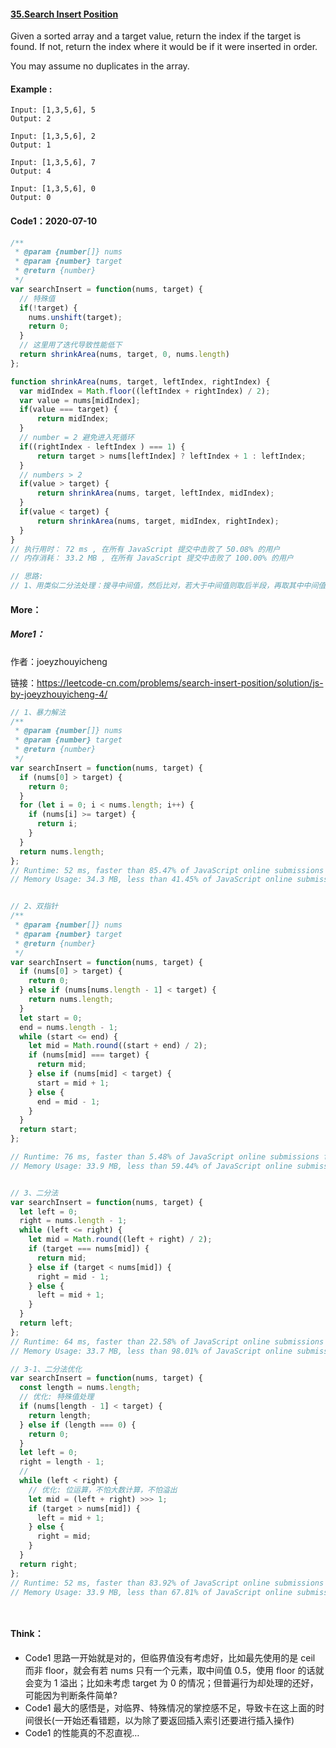 #### [35.Search Insert Position](https://leetcode-cn.com/problems/search-insert-position/)

Given a sorted array and a target value, return the index if the target is found. If not, return the index where it would be if it were inserted in order.

You may assume no duplicates in the array.





#### Example :

```
Input: [1,3,5,6], 5
Output: 2

Input: [1,3,5,6], 2
Output: 1

Input: [1,3,5,6], 7
Output: 4

Input: [1,3,5,6], 0
Output: 0
```



#### Code1：2020-07-10

```javascript
/**
 * @param {number[]} nums
 * @param {number} target
 * @return {number}
 */
var searchInsert = function(nums, target) {
  // 特殊值
  if(!target) {
    nums.unshift(target);
    return 0;
  }
  // 这里用了迭代导致性能低下
  return shrinkArea(nums, target, 0, nums.length)
};

function shrinkArea(nums, target, leftIndex, rightIndex) {
  var midIndex = Math.floor((leftIndex + rightIndex) / 2);
  var value = nums[midIndex];
  if(value === target) {
      return midIndex;
  }
  // number = 2 避免进入死循环
  if((rightIndex - leftIndex ) === 1) {
      return target > nums[leftIndex] ? leftIndex + 1 : leftIndex;
  }
  // numbers > 2
  if(value > target) {
      return shrinkArea(nums, target, leftIndex, midIndex);
  }
  if(value < target) {
      return shrinkArea(nums, target, midIndex, rightIndex);
  }
}
// 执行用时： 72 ms , 在所有 JavaScript 提交中击败了 50.08% 的用户 
// 内存消耗： 33.2 MB , 在所有 JavaScript 提交中击败了 100.00% 的用户

// 思路:
// 1、用类似二分法处理：搜寻中间值，然后比对，若大于中间值则取后半段，再取其中中间值，以此类推...
```



#### More：

##### More1：

作者：joeyzhouyicheng

链接：https://leetcode-cn.com/problems/search-insert-position/solution/js-by-joeyzhouyicheng-4/

```javascript
// 1、暴力解法
/**
 * @param {number[]} nums
 * @param {number} target
 * @return {number}
 */
var searchInsert = function(nums, target) {
  if (nums[0] > target) {
    return 0;
  }
  for (let i = 0; i < nums.length; i++) {
    if (nums[i] >= target) {
      return i;
    }
  }
  return nums.length;
};
// Runtime: 52 ms, faster than 85.47% of JavaScript online submissions for Search Insert Position.
// Memory Usage: 34.3 MB, less than 41.45% of JavaScript online submissions for Search Insert Position.


// 2、双指针
/**
 * @param {number[]} nums
 * @param {number} target
 * @return {number}
 */
var searchInsert = function(nums, target) {
  if (nums[0] > target) {
    return 0;
  } else if (nums[nums.length - 1] < target) {
    return nums.length;
  }
  let start = 0;
  end = nums.length - 1;
  while (start <= end) {
    let mid = Math.round((start + end) / 2);
    if (nums[mid] === target) {
      return mid;
    } else if (nums[mid] < target) {
      start = mid + 1;
    } else {
      end = mid - 1;
    }
  }
  return start;
};

// Runtime: 76 ms, faster than 5.48% of JavaScript online submissions forSearch Insert Position.
// Memory Usage: 33.9 MB, less than 59.44% of JavaScript online submissions for Search Insert Position.


// 3、二分法
var searchInsert = function(nums, target) {
  let left = 0;
  right = nums.length - 1;
  while (left <= right) {
    let mid = Math.round((left + right) / 2);
    if (target === nums[mid]) {
      return mid;
    } else if (target < nums[mid]) {
      right = mid - 1;
    } else {
      left = mid + 1;
    }
  }
  return left;
};
// Runtime: 64 ms, faster than 22.58% of JavaScript online submissions for Search Insert Position.
// Memory Usage: 33.7 MB, less than 98.01% of JavaScript online submissions for Search Insert Position.

// 3-1、二分法优化
var searchInsert = function(nums, target) {
  const length = nums.length;
  // 优化: 特殊值处理
  if (nums[length - 1] < target) {
    return length;
  } else if (length === 0) {
    return 0;
  }
  let left = 0;
  right = length - 1;
  // 
  while (left < right) {
    // 优化: 位运算，不怕大数计算，不怕溢出
    let mid = (left + right) >>> 1;
    if (target > nums[mid]) {
      left = mid + 1;
    } else {
      right = mid;
    }
  }
  return right;
};
// Runtime: 52 ms, faster than 83.92% of JavaScript online submissions for Search Insert Position.
// Memory Usage: 33.9 MB, less than 67.81% of JavaScript online submissions for Search Insert Position.




```





#### Think：

- Code1 思路一开始就是对的，但临界值没有考虑好，比如最先使用的是 ceil 而非 floor，就会有若 nums 只有一个元素，取中间值 0.5，使用 floor 的话就会变为 1 溢出；比如未考虑 target 为 0 的情况；但普遍行为却处理的还好，可能因为判断条件简单?
- Code1 最大的感悟是，对临界、特殊情况的掌控感不足，导致卡在这上面的时间很长(一开始还看错题，以为除了要返回插入索引还要进行插入操作)
- Code1 的性能真的不忍直视…



